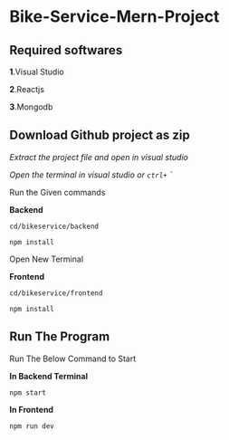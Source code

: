 # Bike-Service-Mern-Project
## Required softwares
**1**.Visual Studio

**2**.Reactjs

**3**.Mongodb

## Download Github project as zip
*Extract the project file and open in visual studio*

*Open the terminal in visual studio or `ctrl+` `*

Run the Given commands

**Backend**

```cd
cd/bikeservice/backend
```

```install
npm install
```
Open New Terminal

**Frontend**

```cd
cd/bikeservice/frontend
```

```install
npm install
```

## Run The Program

Run The Below Command to Start

**In Backend Terminal**

```cd
npm start
```

**In Frontend**

```cd
npm run dev
```
